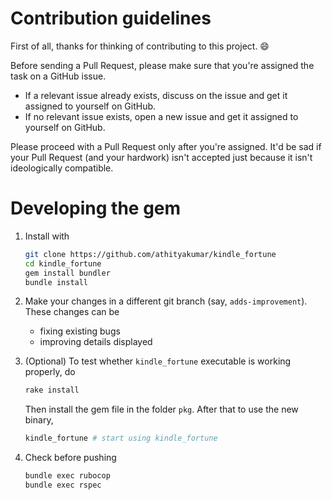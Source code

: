# Contribution guidelines

First of all, thanks for thinking of contributing to this project. :smile:

Before sending a Pull Request, please make sure that you're assigned the task on a GitHub issue.

- If a relevant issue already exists, discuss on the issue and get it assigned to yourself on GitHub.
- If no relevant issue exists, open a new issue and get it assigned to yourself on GitHub.

Please proceed with a Pull Request only after you're assigned. It'd be sad if your Pull Request (and your hardwork) isn't accepted just because it isn't ideologically compatible.

# Developing the gem

1. Install with

    ```sh
    git clone https://github.com/athityakumar/kindle_fortune
    cd kindle_fortune
    gem install bundler
    bundle install
    ```

2. Make your changes in a different git branch (say, `adds-improvement`). These changes can be

    - fixing existing bugs
    - improving details displayed

3. (Optional) To test whether `kindle_fortune` executable is working properly, do
    ```sh
    rake install
    ```
    Then install the gem file in the folder `pkg`. After that to use the new binary,
    ```sh
    kindle_fortune # start using kindle_fortune
    ```

4. Check before pushing

    ```sh
    bundle exec rubocop
    bundle exec rspec
    ```

